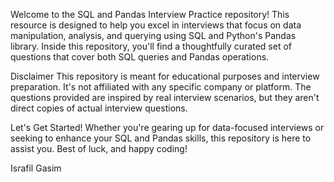 Welcome to the SQL and Pandas Interview Practice repository! This resource is designed to help you excel in interviews that focus on data manipulation, analysis, and querying using SQL and Python's Pandas library. Inside this repository, you'll find a thoughtfully curated set of questions that cover both SQL queries and Pandas operations.

Disclaimer
This repository is meant for educational purposes and interview preparation. It's not affiliated with any specific company or platform. The questions provided are inspired by real interview scenarios, but they aren't direct copies of actual interview questions.

Let's Get Started!
Whether you're gearing up for data-focused interviews or seeking to enhance your SQL and Pandas skills, this repository is here to assist you. Best of luck, and happy coding!

Israfil Gasim
